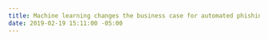 ```yaml
---
title: Machine learning changes the business case for automated phishing attacks
date: 2019-02-19 15:11:00 -05:00
---
```



